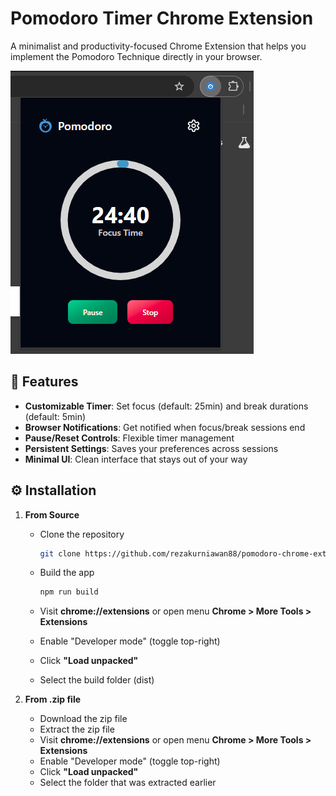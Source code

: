 # Pomodoro Timer Chrome Extension

A minimalist and productivity-focused Chrome Extension that helps you implement the Pomodoro Technique directly in your browser.

![Demo Screenshot](/public/preview/preview.png)

## 🚀 Features
- **Customizable Timer**: Set focus (default: 25min) and break durations (default: 5min)
- **Browser Notifications**: Get notified when focus/break sessions end
- **Pause/Reset Controls**: Flexible timer management
- **Persistent Settings**: Saves your preferences across sessions
- **Minimal UI**: Clean interface that stays out of your way

## ⚙️ Installation
1. **From Source**
    - Clone the repository
        ```bash
        git clone https://github.com/rezakurniawan88/pomodoro-chrome-extension.git
        ```

    - Build the app
        ```bash
        npm run build
        ```

    - Visit **chrome://extensions** or open menu **Chrome > More Tools > Extensions**
    - Enable "Developer mode" (toggle top-right)
    - Click **"Load unpacked"**
    - Select the build folder (dist)

2. **From .zip file**
    - Download the zip file
    - Extract the zip file
    - Visit **chrome://extensions** or open menu **Chrome > More Tools > Extensions**
    - Enable "Developer mode" (toggle top-right)
    - Click **"Load unpacked"**
    - Select the folder that was extracted earlier